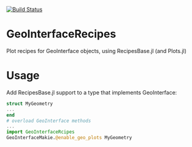 [![Build Status](https://github.com/JuliaGeo/GeoInterface.jl/actions/workflows/CI.yml/badge.svg?branch=main)](https://github.com/JuliaGeo/GeoInterface.jl/actions/workflows/CI.yml?query=branch%3Amain)

# GeoInterfaceRecipes

Plot recipes for GeoInterface objects, using RecipesBase.jl (and Plots.jl)

# Usage
Add RecipesBase.jl support to a type that implements GeoInterface:
```julia
struct MyGeometry
...
end
# overload GeoInterface methods
...
import GeoInterfaceRcipes
GeoInterfaceMakie.@enable_geo_plots MyGeometry
```
